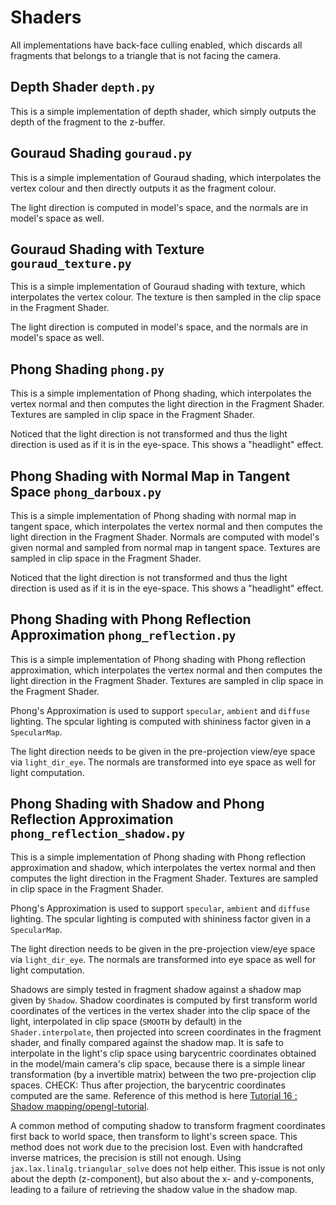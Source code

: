 # Shaders

All implementations have back-face culling enabled, which discards all fragments that belongs to a triangle that is not facing the camera.

## Depth Shader `depth.py`

This is a simple implementation of depth shader, which simply outputs the depth of the fragment to the z-buffer.

## Gouraud Shading `gouraud.py`

This is a simple implementation of Gouraud shading, which interpolates the vertex colour and then directly outputs it as the fragment colour.

The light direction is computed in model's space, and the normals are in model's space as well.

## Gouraud Shading with Texture `gouraud_texture.py`

This is a simple implementation of Gouraud shading with texture, which interpolates the vertex colour. The texture is then sampled in the clip space in the Fragment Shader.

The light direction is computed in model's space, and the normals are in model's space as well.

## Phong Shading `phong.py`

This is a simple implementation of Phong shading, which interpolates the vertex normal and then computes the light direction in the Fragment Shader. Textures are sampled in clip space in the Fragment Shader.

Noticed that the light direction is not transformed and thus the light direction is used as if it is in the eye-space. This shows a "headlight" effect.

## Phong Shading with Normal Map in Tangent Space `phong_darboux.py`

This is a simple implementation of Phong shading with normal map in tangent space, which interpolates the vertex normal and then computes the light direction in the Fragment Shader. Normals are computed with model's given normal and sampled from normal map in tangent space. Textures are sampled in clip space in the Fragment Shader.

Noticed that the light direction is not transformed and thus the light direction is used as if it is in the eye-space. This shows a "headlight" effect.

## Phong Shading with Phong Reflection Approximation `phong_reflection.py`

This is a simple implementation of Phong shading with Phong reflection approximation, which interpolates the vertex normal and then computes the light direction in the Fragment Shader. Textures are sampled in clip space in the Fragment Shader.

Phong's Approximation is used to support `specular`, `ambient` and `diffuse` lighting. The spcular lighting is computed with shininess factor given in a `SpecularMap`.

The light direction needs to be given in the pre-projection view/eye space via `light_dir_eye`. The normals are transformed into eye space as well for light computation.

## Phong Shading with Shadow and Phong Reflection Approximation `phong_reflection_shadow.py`

This is a simple implementation of Phong shading with Phong reflection approximation and shadow, which interpolates the vertex normal and then computes the light direction in the Fragment Shader. Textures are sampled in clip space in the Fragment Shader.

Phong's Approximation is used to support `specular`, `ambient` and `diffuse` lighting. The spcular lighting is computed with shininess factor given in a `SpecularMap`.

The light direction needs to be given in the pre-projection view/eye space via `light_dir_eye`. The normals are transformed into eye space as well for light computation.

Shadows are simply tested in fragment shadow against a shadow map given by `Shadow`. Shadow coordinates is computed by first transform world coordinates of the vertices in the vertex shader into the clip space of the light, interpolated in clip space (`SMOOTH` by default) in the `Shader.interpolate`, then  projected into screen coordinates in the fragment shader, and finally compared against the shadow map. It is safe to interpolate in the light's clip space using barycentric coordinates obtained in the model/main camera's clip space, because there is a simple linear transformation (by a invertible matrix) between the two pre-projection clip spaces. CHECK: Thus after projection, the barycentric coordinates computed are the same. Reference of this method is here [Tutorial 16 : Shadow mapping/opengl-tutorial](http://www.opengl-tutorial.org/intermediate-tutorials/tutorial-16-shadow-mapping/#basic-shader).

A common method of computing shadow to transform fragment coordinates first back to world space, then transform to light's screen space. This method does not work due to the precision lost. Even with handcrafted inverse matrices, the precision is still not enough. Using `jax.lax.linalg.triangular_solve` does not help either. This issue is not only about the depth (z-component), but also about the x- and y-components, leading to a failure of retrieving the shadow value in the shadow map.
